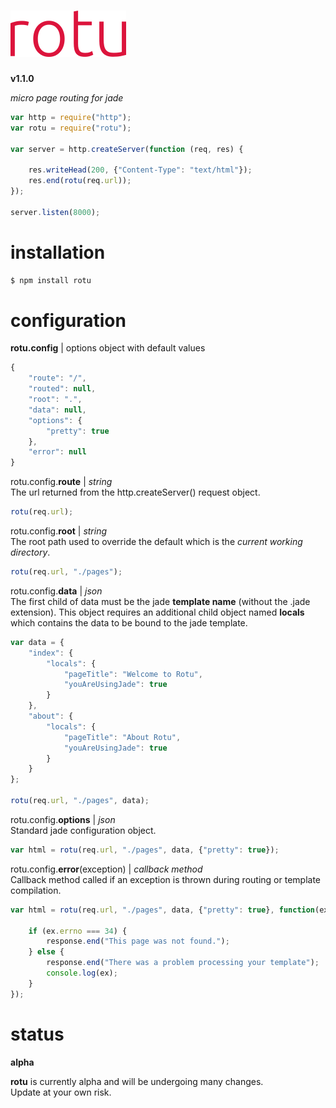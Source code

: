 
# [![rotu](./rotu.png)](https://www.npmjs.com/package/rotu)  
**v1.1.0**

_micro page routing for jade_
```javascript
var http = require("http");
var rotu = require("rotu");

var server = http.createServer(function (req, res) {

    res.writeHead(200, {"Content-Type": "text/html"});
    res.end(rotu(req.url));
});

server.listen(8000);
```

# installation
```bash
$ npm install rotu
```

# configuration
<!-- **rotu**(**route**[, root, data, options, err]) **html** | string | -->

**rotu.config** | options object with default values  
```javascript
{
    "route": "/",
    "routed": null,
    "root": ".",
    "data": null,
    "options": {
        "pretty": true
    },
    "error": null
}
```




rotu.config.**route** | _string_  
The url returned from the http.createServer() request object.

```javascript
rotu(req.url);
```

rotu.config.**root** | _string_  
The root path used to override the default which is the _current working directory_.

```javascript
rotu(req.url, "./pages");
```

rotu.config.**data** | _json_  
The first child of data must be the jade **template name** (without the .jade extension). This object requires an additional child object named **locals** which contains the data to be bound to the jade template.

```javascript
var data = {
    "index": {
        "locals": {
            "pageTitle": "Welcome to Rotu",
            "youAreUsingJade": true
        }
    },
    "about": {
        "locals": {
            "pageTitle": "About Rotu",
            "youAreUsingJade": true
        }
    }
};

rotu(req.url, "./pages", data);
```

rotu.config.**options** | _json_  
Standard jade configuration object.

```javascript
var html = rotu(req.url, "./pages", data, {"pretty": true});
```

rotu.config.**error**(exception) | _callback method_  
Callback method called if an exception is thrown during routing or template compilation.

```javascript
var html = rotu(req.url, "./pages", data, {"pretty": true}, function(ex) {

    if (ex.errno === 34) {
        response.end("This page was not found.");
    } else {
        response.end("There was a problem processing your template");
        console.log(ex);
    }
});
```




# status
**alpha**

**rotu** is currently alpha and will be undergoing many changes.  
Update at your own risk.
